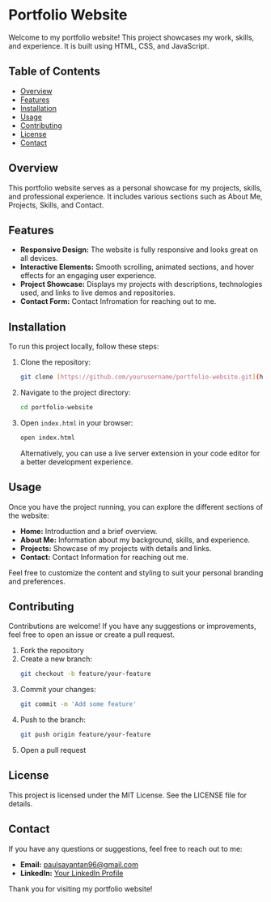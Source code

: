 # Portfolio Website

Welcome to my portfolio website! This project showcases my work, skills, and experience. It is built using HTML, CSS, and JavaScript.

## Table of Contents
- [Overview](#overview)
- [Features](#features)
- [Installation](#installation)
- [Usage](#usage)
- [Contributing](#contributing)
- [License](#license)
- [Contact](#contact)

## Overview
This portfolio website serves as a personal showcase for my projects, skills, and professional experience. It includes various sections such as About Me, Projects, Skills, and Contact.

## Features
- **Responsive Design:** The website is fully responsive and looks great on all devices.
- **Interactive Elements:** Smooth scrolling, animated sections, and hover effects for an engaging user experience.
- **Project Showcase:** Displays my projects with descriptions, technologies used, and links to live demos and repositories.
- **Contact Form:** Contact Infromation for reaching out to me.

## Installation
To run this project locally, follow these steps:

1. Clone the repository:
    ```bash
    git clone [https://github.com/yourusername/portfolio-website.git](https://github.com/Sayantanpaul96/PortFolio-Webiste.git)
    ```
2. Navigate to the project directory:
    ```bash
    cd portfolio-website
    ```
3. Open `index.html` in your browser:
    ```bash
    open index.html
    ```
    Alternatively, you can use a live server extension in your code editor for a better development experience.

## Usage
Once you have the project running, you can explore the different sections of the website:

- **Home:** Introduction and a brief overview.
- **About Me:** Information about my background, skills, and experience.
- **Projects:** Showcase of my projects with details and links.
- **Contact:** Contact Information for reaching out me.

Feel free to customize the content and styling to suit your personal branding and preferences.

## Contributing
Contributions are welcome! If you have any suggestions or improvements, feel free to open an issue or create a pull request.

1. Fork the repository
2. Create a new branch:
    ```bash
    git checkout -b feature/your-feature
    ```
3. Commit your changes:
    ```bash
    git commit -m 'Add some feature'
    ```
4. Push to the branch:
    ```bash
    git push origin feature/your-feature
    ```
5. Open a pull request

## License
This project is licensed under the MIT License. See the LICENSE file for details.

## Contact
If you have any questions or suggestions, feel free to reach out to me:

- **Email:** paulsayantan96@gmail.com
- **LinkedIn:** [Your LinkedIn Profile](https://www.linkedin.com/in/sayantan-paul-831558122/)

Thank you for visiting my portfolio website!
